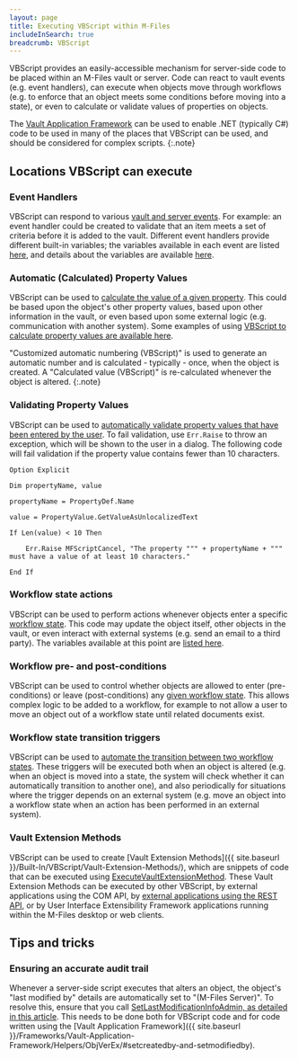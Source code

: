 ```yaml
---
layout: page
title: Executing VBScript within M-Files
includeInSearch: true
breadcrumb: VBScript
---
```


VBScript provides an easily-accessible mechanism for server-side code to be placed within an M-Files vault or server.  Code can react to vault events (e.g. event handlers), can execute when objects move through workflows (e.g. to enforce that an object meets some conditions before moving into a state), or even to calculate or validate values of properties on objects.

The <a href="{{ site.baseurl }}/Frameworks/Vault-Application-Framework">Vault Application Framework</a> can be used to enable .NET (typically C#) code to be used in many of the places that VBScript can be used, and should be considered for complex scripts.
{:.note}

## Locations VBScript can execute

### Event Handlers

VBScript can respond to various [vault and server events](https://www.m-files.com/user-guide/latest/eng/Event_handlers_variables.html).  For example: an event handler could be created to validate that an item meets a set of criteria before it is added to the vault.  Different event handlers provide different built-in variables; the variables available in each event are listed [here](https://www.m-files.com/user-guide/latest/eng/Event_handlers_variables.html), and details about the variables are available [here](https://www.m-files.com/user-guide/latest/eng/Variables.html).

### Automatic (Calculated) Property Values

VBScript can be used to [calculate the value of a given property](https://www.m-files.com/user-guide/latest/eng/Automatic_values.html).  This could be based upon the object's other property values, based upon other information in the vault, or even based upon some external logic (e.g. communication with another system).  Some examples of using [VBScript to calculate property values are available here](https://www.m-files.com/user-guide/latest/eng/Editing_VBScript_code.html).

"Customized automatic numbering (VBScript)" is used to generate an automatic number and is calculated - typically - once, when the object is created.  A "Calculated value (VBScript)" is re-calculated whenever the object is altered.
{:.note}

### Validating Property Values

VBScript can be used to [automatically validate property values that have been entered by the user](https://www.m-files.com/user-guide/latest/eng/Validation.html).  To fail validation, use `Err.Raise` to throw an exception, which will be shown to the user in a dialog.  The following code will fail validation if the property value contains fewer than 10 characters.

```vbscript
Option Explicit

Dim propertyName, value

propertyName = PropertyDef.Name

value = PropertyValue.GetValueAsUnlocalizedText

If Len(value) < 10 Then

    Err.Raise MFScriptCancel, "The property """ + propertyName + """ must have a value of at least 10 characters."

End If
```

### Workflow state actions

VBScript can be used to perform actions whenever objects enter a specific [workflow state](https://www.m-files.com/user-guide/latest/eng/graphical_workflows.html).  This code may update the object itself, other objects in the vault, or even interact with external systems (e.g. send an email to a third party).  The variables available at this point are [listed here](https://www.m-files.com/user-guide/latest/eng/run_script.html#run_script).

### Workflow pre- and post-conditions

VBScript can be used to control whether objects are allowed to enter (pre-conditions) or leave (post-conditions) any [given workflow state](https://www.m-files.com/user-guide/latest/eng/State_conditions.html#state_transition_conditions).  This allows complex logic to be added to a workflow, for example to not allow a user to move an object out of a workflow state until related documents exist.

### Workflow state transition triggers

VBScript can be used to [automate the transition between two workflow states](https://www.m-files.com/user-guide/latest/eng/workflow_state_transition_trigger.html#trigger).  These triggers will be executed both when an object is altered (e.g. when an object is moved into a state, the system will check whether it can automatically transition to another one), and also periodically for situations where the trigger depends on an external system (e.g. move an object into a workflow state when an action has been performed in an external system).

### Vault Extension Methods

VBScript can be used to create [Vault Extension Methods]({{ site.baseurl }}/Built-In/VBScript/Vault-Extension-Methods/), which are snippets of code that can be executed using [ExecuteVaultExtensionMethod](https://www.m-files.com/api/documentation/latest/index.html#MFilesAPI~VaultExtensionMethodOperations~ExecuteVaultExtensionMethod.html).  These Vault Extension Methods can be executed by other VBScript, by external applications using the COM API, by [external applications using the REST API](/APIs/REST-API/Vault-Extension-Methods/), or by User Interface Extensibility Framework applications running within the M-Files desktop or web clients.

## Tips and tricks

### Ensuring an accurate audit trail

Whenever a server-side script executes that alters an object, the object's "last modified by" details are automatically set to "(M-Files Server)".  To resolve this, ensure that you call [SetLastModificationInfoAdmin, as detailed in this article](Audit-Trail-And-Scripting).  This needs to be done both for VBScript code and for code written using the [Vault Application Framework]({{ site.baseurl }}/Frameworks/Vault-Application-Framework/Helpers/ObjVerEx/#setcreatedby-and-setmodifiedby).